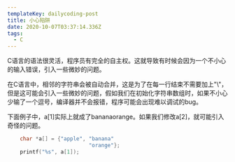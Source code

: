 ```yaml
---
templateKey: dailycoding-post
title: 小心陷阱
date: 2020-10-07T03:37:14.336Z
tags:
  - C
---
```

C语言的语法很灵活，程序员有完全的自主权。这就导致有时候会因为一个不小心的输入错误，引入一些微妙的问题。

在C语言中，相邻的字符串会被自动合并，这是为了在每一行结束不需要加上"\\"，但是这可能会引入一些微妙的问题，假如我们在初始化字符串数组时，如果不小心少输了一个逗号，编译器并不会报错，程序可能会出现难以调试的bug。

下面例子中，a[1]实际上就成了bananaorange。如果我们修改a[2]，就可能引入奇怪的问题。

```c
    char *a[] = {"apple", "banana"
                          "orange"};
    printf("%s", a[1]);
```


